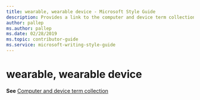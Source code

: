 ```yaml
---
title: wearable, wearable device - Microsoft Style Guide
description: Provides a link to the computer and device term collection topic.
author: pallep
ms.author: pallep
ms.date: 02/28/2019
ms.topic: contributor-guide
ms.service: microsoft-writing-style-guide
---
```


# wearable, wearable device

**See** [Computer and device term collection](~/a-z-word-list-term-collections/term-collections/computer-device-terms.md)

